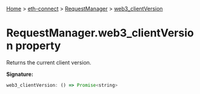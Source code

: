 [Home](./index) &gt; [eth-connect](./eth-connect.md) &gt; [RequestManager](./eth-connect.requestmanager.md) &gt; [web3\_clientVersion](./eth-connect.requestmanager.web3_clientversion.md)

# RequestManager.web3\_clientVersion property

Returns the current client version.

**Signature:**
```javascript
web3_clientVersion: () => Promise<string>
```
